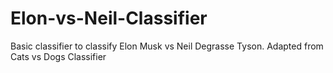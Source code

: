 # Elon-vs-Neil-Classifier
Basic classifier to classify Elon Musk vs Neil Degrasse Tyson. Adapted from Cats vs Dogs Classifier
